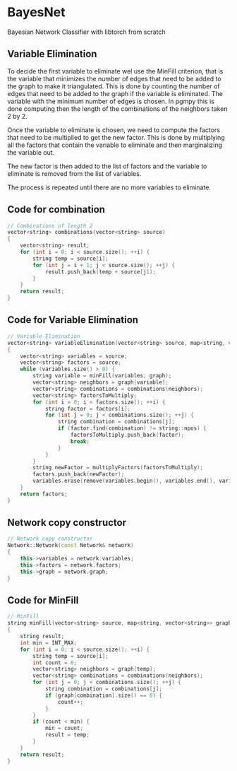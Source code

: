 # BayesNet

Bayesian Network Classifier with libtorch from scratch

## Variable Elimination

To decide the first variable to eliminate wel use the MinFill criterion, that is
the variable that minimizes the number of edges that need to be added to the
graph to make it triangulated.
This is done by counting the number of edges that need to be added to the graph
if the variable is eliminated. The variable with the minimum number of edges is
chosen.
In pgmpy this is done computing then the length of the combinations of the
neighbors taken 2 by 2.

Once the variable to eliminate is chosen, we need to compute the factors that
need to be multiplied to get the new factor.
This is done by multiplying all the factors that contain the variable to
eliminate and then marginalizing the variable out.

The new factor is then added to the list of factors and the variable to
eliminate is removed from the list of variables.

The process is repeated until there are no more variables to eliminate.

## Code for combination

```cpp
// Combinations of length 2
vector<string> combinations(vector<string> source)
{
    vector<string> result;
    for (int i = 0; i < source.size(); ++i) {
        string temp = source[i];
        for (int j = i + 1; j < source.size(); ++j) {
            result.push_back(temp + source[j]);
        }
    }
    return result;
}
```

## Code for Variable Elimination

```cpp
// Variable Elimination
vector<string> variableElimination(vector<string> source, map<string, vector<string>> graph)
{
    vector<string> variables = source;
    vector<string> factors = source;
    while (variables.size() > 0) {
        string variable = minFill(variables, graph);
        vector<string> neighbors = graph[variable];
        vector<string> combinations = combinations(neighbors);
        vector<string> factorsToMultiply;
        for (int i = 0; i < factors.size(); ++i) {
            string factor = factors[i];
            for (int j = 0; j < combinations.size(); ++j) {
                string combination = combinations[j];
                if (factor.find(combination) != string::npos) {
                    factorsToMultiply.push_back(factor);
                    break;
                }
            }
        }
        string newFactor = multiplyFactors(factorsToMultiply);
        factors.push_back(newFactor);
        variables.erase(remove(variables.begin(), variables.end(), variable), variables.end());
    }
    return factors;
}
```

## Network copy constructor

```cpp
// Network copy constructor
Network::Network(const Network& network)
{
    this->variables = network.variables;
    this->factors = network.factors;
    this->graph = network.graph;
}
```

## Code for MinFill

```cpp
// MinFill
string minFill(vector<string> source, map<string, vector<string>> graph)
{
    string result;
    int min = INT_MAX;
    for (int i = 0; i < source.size(); ++i) {
        string temp = source[i];
        int count = 0;
        vector<string> neighbors = graph[temp];
        vector<string> combinations = combinations(neighbors);
        for (int j = 0; j < combinations.size(); ++j) {
            string combination = combinations[j];
            if (graph[combination].size() == 0) {
                count++;
            }
        }
        if (count < min) {
            min = count;
            result = temp;
        }
    }
    return result;
}
```
